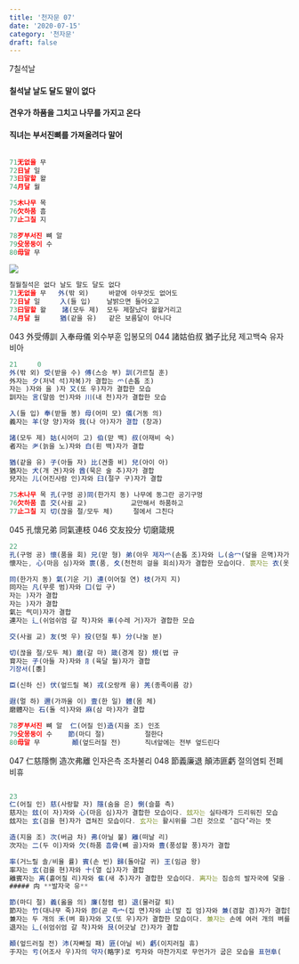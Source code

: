 ```yaml
---
title: '천자문 07'
date: '2020-07-15'
category: '천자문'
draft: false
---
```


7칠석날 
#### 칠석날 날도 달도 말이 없다 
#### 견우가 하품을 그치고 나무를 가지고 온다 
#### 직녀는 부서진뼈를 가져올려다 말어

```js

71无없을 무
72日날 일
73曰말할 왈
74月달 월

75木나무 목
76欠하품 흠
77止그칠 지

78歹부서진 뼈 알
79殳몽둥이 수
80毋말 무
```

![](https://i.ibb.co/SsY0kw8/2020-07-01-3-47-08.png)
```js
칠월칠석은 없다 날도 말도 달도 없다
71无없을 무   外(밖 외)     바깥에 아무것도 없어도
72日날 일     入(들 입)    날밝으면 들어오고
73曰말할 왈    諸(모두 제)  모두 제잘났다 왈왈거리고
74月달 월     猶(같을 유)   같은 보름달이 아니다
```
043 外受傅訓 入奉母儀  외수부훈 입봉모의
044 諸姑伯叔 猶子比兒  제고백숙 유자비아

```js
21     0
外(밖 외) 受(받을 수) 傅(스승 부) 訓(가르칠 훈)
外자는 夕(저녁 석)자복)가 결합는 爫(손톱 조)
자는 )자와 을 )자 又(또 우)자가 결합한 모습
訓자는 言(말씀 언)자와 川(내 천)자가 결합한 모습

入(들 입) 奉(받들 봉) 母(어미 모) 儀(거동 의)
義자는 羊(양 양)자와 我(나 아)자가 결합 (창과)

諸(모두 제) 姑(시어미 고) 伯(맏 백) 叔(아재비 숙)
者자는 耂(늙을 노)자와 白(흰 백)자가 결합

猶(같을 유) 子(아들 자) 比(견줄 비) 兒(아이 아)
猶자는 犬(개 견)자와 酋(묵은 술 추)자가 결합
兒자는 儿(어진사람 인)자와 臼(절구 구)자가 결합
```
```js
75木나무 목 孔(구멍 공)同(한가지 동) 나무에 동그란 공기구멍
76欠하품 흠 交(사귈 교)           교만해서 하품하고
77止그칠 지 切(끊을 절/모두 체)     절에서 그친다
```
045 孔懷兄弟 同氣連枝 
046 交友投分 切磨箴規 

```js
22
孔(구멍 공) 懷(품을 회) 兄(맏 형) 弟(아우 제자爫(손톱 조)자와 乚(숨冖(덮을 은멱)자가 결합
懷자는, 心(마음 심)자와 褱(품, 夊(천천히 걸을 회쇠)자가 결합한 모습이다. 褱자는 衣(옷 의)자에 目(눈 목)자를 결합

同(한가지 동) 氣(기운 기) 連(이어질 연) 枝(가지 지)
同자는 凡(무릇 범)자와 口(입 구)
자는 )자가 결합
자는 )자가 결합
氣는 气미)자가 결합
連자는 辶(쉬엄쉬엄 갈 착)자와 車(수레 거)자가 결합한 모습

交(사귈 교) 友(벗 우) 投(던질 투) 分(나눌 분)

切(끊을 절/모두 체) 磨(갈 마) 箴(경계 잠) 規(법 규
育자는 子(아들 자)자와 ⺼(육달 월)자가 결합
기장서([黍]

臣(신하 신) 伏(엎드릴 복) 戎(오랑캐 융) 羌(종족이름 강)

遐(멀 하) 邇(가까울 이) 壹(한 일) 體(몸 체)
磨體자는 石(돌 석)자와 麻(삼 마)자가 결합
```
```js
78歹부서진 뼈 알  仁(어질 인)造(지을 조) 인조
79殳몽둥이 수    節(마디 절)          절한다
80毋말 무        顚(엎드러질 전)      직녀앞에는 전부 엎드린다
```
047 仁慈隱惻 造次弗離 인자은측 조차불리
048 節義廉退 顛沛匪虧 절의염퇴 전폐비휴
```js

23
仁(어질 인) 慈(사랑할 자) 隱(숨을 은) 惻(슬플 측)
慈자는 玆(이 자)자와 心(마음 심)자가 결합한 모습이다. 玆자는 실타래가 드리워진 모습
玆자는 玄(검을 현)자가 겹쳐진 모습이다. 玄자는 활시위를 그린 것으로 ‘검다’라는 뜻

造(지을 조) 次(버금 차) 弗(아닐 불) 離(떠날 리)
次자는 二(두 이)자와 欠(하품 흠骨(뼈 골)자와 豊(풍성할 풍)자가 결합

率(거느릴 솔/비율 률) 賓(손 빈) 歸(돌아갈 귀) 王(임금 왕)
率자는 玄(검을 현)자와 十(열 십)자가 결합
離賓자는 离(흩어질 리)자와 隹(새 추)자가 결합한 모습이다. 离자는 짐승의 발자국에 덫을 그린 것으로 ‘흩어지다’라는 뜻
##### 禸 **발자국 유**

節(마디 절) 義(옳을 의) 廉(청렴 렴) 退(물러갈 퇴)
節자는 竹(대나무 죽)자와 卽(곧 즉宀(집 면)자와 止(발 집 엄)자와 兼(겸할 겸)자가 결합한 모습이다. 兼자는 손에 벼를 움켜쥐고 있는 모습
兼자는 두 개의 禾(벼 화)자와 又(또 우)자가 결합한 모습이다. 兼자는 손에 여러 개의 벼를 움켜쥔 모습
退자는 辶(쉬엄쉬엄 갈 착)자와 艮(어긋날 간)자가 결합

顚(엎드러질 전) 沛(자빠질 패) 匪(아닐 비) 虧(이지러질 휴)
于자는 亏(어조사 우)자의 약자(略字)로 亏자와 마찬가지로 무언가가 굽은 모습을 표현阜(
```
<!--stackedit_data:
eyJoaXN0b3J5IjpbMjE2NDYzMzMzLC0yMTI4MDg2NzkxLDE1MD
A5NzE0NTksLTE2MTY2MDg1NTQsMTAyMzI4MDM4LC0xODEwNjQ4
MTEwLDExNDQ2Nzk2MzcsLTE0MzkzMTYxOTIsLTk5NTkzMTk4OC
wtMTE4NzQyNjk4NywtODczNTQxMTYwLC0zMjY4OTg1NjAsLTUw
MDA4NDQxMiwxNDM5MzI1MTA2LDExNjE1Njg3NzQsLTEzOTA3Nz
kzNTgsNTcxNzIxNjQ3LC04NjE2MjQ2NjgsLTc4NDcwMzE4MSw2
Nzg3MTE2MDRdfQ==
-->